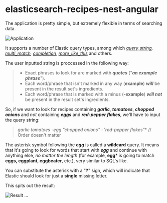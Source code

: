 # elasticsearch-recipes-nest-angular
The application is pretty simple, but extremely flexible in terms of searching data.

![Application](https://lh6.googleusercontent.com/NBUnYg6_wfTDzVqgrab-NNp8EpJsUyEEqINFzBBbSU2n8oiQLoLWe3bVMSfyLtzr3sPo0sSORqd_KPM=w1920-h920-rw)

It supports a number of Elastic query types, among which *[query_string](https://www.elastic.co/guide/en/elasticsearch/reference/current/query-dsl-query-string-query.html), [multi_match](https://www.elastic.co/guide/en/elasticsearch/reference/current/query-dsl-multi-match-query.html), [completion](https://www.elastic.co/guide/en/elasticsearch/reference/current/search-suggesters-completion.html), [more_like_this](https://www.elastic.co/guide/en/elasticsearch/reference/current/query-dsl-mlt-query.html)* and others.

The user inputted string is proccessed in the following way:
> * Exact phrases to look for are marked with ***quotes*** ("***an example phrase***").
> * Each word/phrase that isn't marked in any way (**example**) ***will*** be present in the result set's ingredients.
> * Each word/phrase that is marked with a minus (**-example**) ***will not*** be present in the result set's ingredients.

So, if we want to look for recipes containing ***garlic***, ***tomatoes***, ***chopped onions*** and *not* containing ***eggs*** and ***red-pepper flakes***, we'll have to input the query string:

> **garlic tomatoes -egg* "chopped onions" -"red-pepper flakes"** // Order doesn't matter

The asterisk symbol following the ***egg*** is called a **wildcard** query. It means that it's going to look for words that start with ***egg*** and continue with anything else, *no matter the length* (for example, **egg*** is going to match **eggs, eggplant, eggbeater**, etc.), very similar to SQL's like.

You can substitute the asterisk with a "**?**" sign, which will indicate that Elastic should look for just a **single** missing letter.

This spits out the result:

![Result](https://lh4.googleusercontent.com/qEivmkQ0WMYV3Q9NLBIxrQ8tFCkdLBNRIMMfSXkYUnxf3uWq1RvXX7rF6Ulvk7mZWWvdMmYR7Hd5B84=w1920-h920-rw)
...
